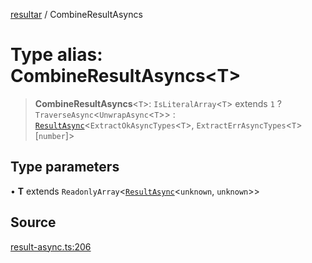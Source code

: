 [resultar](../wiki/Home) / CombineResultAsyncs

# Type alias: CombineResultAsyncs\<T\>

> **CombineResultAsyncs**\<`T`\>: `IsLiteralArray`\<`T`\> extends `1` ? `TraverseAsync`\<`UnwrapAsync`\<`T`\>\> : [`ResultAsync`](../wiki/Class.ResultAsync)\<`ExtractOkAsyncTypes`\<`T`\>, `ExtractErrAsyncTypes`\<`T`\>\[`number`\]\>

## Type parameters

• **T** extends `ReadonlyArray`\<[`ResultAsync`](../wiki/Class.ResultAsync)\<`unknown`, `unknown`\>\>

## Source

[result-async.ts:206](https://github.com/inaiat/resultar/blob/e9d397e3e0e8543e675ebf3b04ec4ad2e5577c52/src/result-async.ts#L206)
